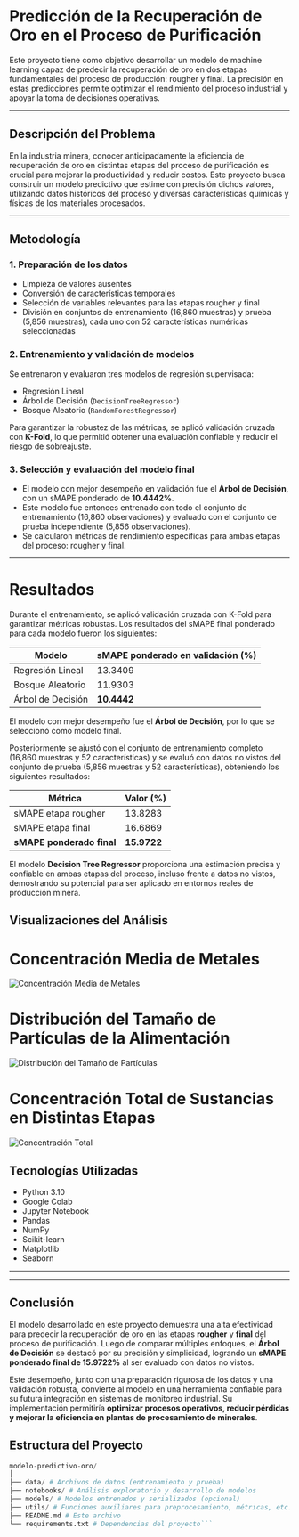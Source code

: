 # Predicción de la Recuperación de Oro en el Proceso de Purificación

Este proyecto tiene como objetivo desarrollar un modelo de machine learning capaz de predecir la recuperación de oro en dos etapas fundamentales del proceso de producción: rougher y final. La precisión en estas predicciones permite optimizar el rendimiento del proceso industrial y apoyar la toma de decisiones operativas.

---

##  Descripción del Problema

En la industria minera, conocer anticipadamente la eficiencia de recuperación de oro en distintas etapas del proceso de purificación es crucial para mejorar la productividad y reducir costos. Este proyecto busca construir un modelo predictivo que estime con precisión dichos valores, utilizando datos históricos del proceso y diversas características químicas y físicas de los materiales procesados.

---

##  Metodología

### 1. Preparación de los datos
- Limpieza de valores ausentes  
- Conversión de características temporales  
- Selección de variables relevantes para las etapas rougher y final  
- División en conjuntos de entrenamiento (16,860 muestras) y prueba (5,856 muestras), cada uno con 52 características numéricas seleccionadas

### 2. Entrenamiento y validación de modelos
Se entrenaron y evaluaron tres modelos de regresión supervisada:

- Regresión Lineal  
- Árbol de Decisión (`DecisionTreeRegressor`)  
- Bosque Aleatorio (`RandomForestRegressor`)  

Para garantizar la robustez de las métricas, se aplicó validación cruzada con **K-Fold**, lo que permitió obtener una evaluación confiable y reducir el riesgo de sobreajuste.

### 3. Selección y evaluación del modelo final
- El modelo con mejor desempeño en validación fue el **Árbol de Decisión**, con un sMAPE ponderado de **10.4442%**.
- Este modelo fue entonces entrenado con todo el conjunto de entrenamiento (16,860 observaciones) y evaluado con el conjunto de prueba independiente (5,856 observaciones).
- Se calcularon métricas de rendimiento específicas para ambas etapas del proceso: rougher y final.

---

# Resultados

Durante el entrenamiento, se aplicó validación cruzada con K-Fold para garantizar métricas robustas. Los resultados del sMAPE final ponderado para cada modelo fueron los siguientes:

| Modelo                  | sMAPE ponderado en validación (%) |
|-------------------------|------------------------------------|
| Regresión Lineal        | 13.3409                            |
| Bosque Aleatorio        | 11.9303                            |
| Árbol de Decisión       | **10.4442**                        |

El modelo con mejor desempeño fue el **Árbol de Decisión**, por lo que se seleccionó como modelo final.

Posteriormente se ajustó con el conjunto de entrenamiento completo (16,860 muestras y 52 características) y se evaluó con datos no vistos del conjunto de prueba (5,856 muestras y 52 características), obteniendo los siguientes resultados:

| Métrica                  | Valor (%)    |
|--------------------------|--------------|
| sMAPE etapa rougher      | 13.8283      |
| sMAPE etapa final        | 16.6869      |
| **sMAPE ponderado final**| **15.9722**  |

El modelo **Decision Tree Regressor** proporciona una estimación precisa y confiable en ambas etapas del proceso, incluso frente a datos no vistos, demostrando su potencial para ser aplicado en entornos reales de producción minera.

## Visualizaciones del Análisis

# Concentración Media de Metales

![Concentración Media de Metales](https://github.com/user-attachments/assets/5745e3a2-fc49-4083-ae61-66d0653bf9a8?raw=true)

# Distribución del Tamaño de Partículas de la Alimentación

![Distribución del Tamaño de Partículas](https://github.com/user-attachments/assets/271f0f1f-53b3-462e-b2aa-b7ad156c7772?raw=true)

# Concentración Total de Sustancias en Distintas Etapas

![Concentración Total](https://github.com/user-attachments/assets/c2150530-78ec-4123-b5c7-1c4d4d7a6731?raw=true)




## Tecnologías Utilizadas

- Python 3.10  
- Google Colab  
- Jupyter Notebook  
- Pandas  
- NumPy  
- Scikit-learn  
- Matplotlib  
- Seaborn

---

---

## Conclusión

El modelo desarrollado en este proyecto demuestra una alta efectividad para predecir la recuperación de oro en las etapas **rougher** y **final** del proceso de purificación. Luego de comparar múltiples enfoques, el **Árbol de Decisión** se destacó por su precisión y simplicidad, logrando un **sMAPE ponderado final de 15.9722%** al ser evaluado con datos no vistos.

Este desempeño, junto con una preparación rigurosa de los datos y una validación robusta, convierte al modelo en una herramienta confiable para su futura integración en sistemas de monitoreo industrial. Su implementación permitiría **optimizar procesos operativos, reducir pérdidas y mejorar la eficiencia en plantas de procesamiento de minerales**.

## Estructura del Proyecto

```python
modelo-predictivo-oro/
│
├── data/ # Archivos de datos (entrenamiento y prueba)
├── notebooks/ # Análisis exploratorio y desarrollo de modelos
├── models/ # Modelos entrenados y serializados (opcional)
├── utils/ # Funciones auxiliares para preprocesamiento, métricas, etc.
├── README.md # Este archivo
└── requirements.txt # Dependencias del proyecto```






